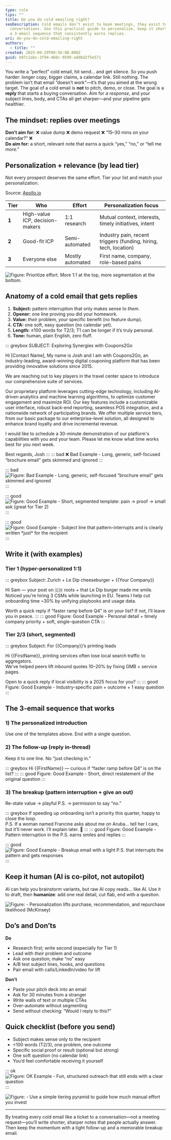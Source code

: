 ```yaml
---
type: rule
tips: ""
title: Do you do cold emailing right?
seoDescription: Cold emails don’t exist to book meetings, they exist to start
  conversations. Use this practical guide to personalize, keep it short, and run
  a 3-email sequence that consistently earns replies.
uri: do-you-do-cold-emailing-right
authors:
  - title: ""
created: 2025-09-29T09:56:00.000Z
guid: b07c2abc-3f94-460c-9599-add6d2f5e571
---
```

You write a “perfect” cold email, hit send… and get silence. So you push harder: longer copy, bigger claims, a calendar link. Still nothing. The problem isn’t that email “doesn’t work”—it’s that you aimed at the wrong target. The goal of a cold email is **not** to pitch, demo, or close. The goal is a **reply** that starts a buying conversation. Aim for *a response*, and your subject lines, body, and CTAs all get sharper—and your pipeline gets healthier.  

<!--endintro-->

## The mindset: replies over meetings

**Don’t aim for:** ❌ value dump ❌ demo request ❌ “15–30 mins on your calendar?” ❌\
**Do aim for:** a short, relevant note that earns a quick “yes,” “no,” or “tell me more.”

## Personalization + relevance (by lead tier)

Not every prospect deserves the same effort. Tier your list and match your personalization.

Source: [Apollo.io](https://www.apollo.io/academy/guides/pipeline-generation/cold-emailing)

| Tier  | Who                             | Effort           | Personalization focus                                            |
| ----- | ------------------------------- | ---------------- | ---------------------------------------------------------------- |
| **1** | High-value ICP, decision-makers | 1:1 research     | Mutual context, interests, timely initiatives, intent            |
| **2** | Good-fit ICP                    | Semi-automated   | Industry pain, recent triggers (funding, hiring, tech, location) |
| **3** | Everyone else                   | Mostly automated | First name, company, role-based pains                            |

![Figure: Prioritize effort. More 1:1 at the top, more segmentation at the bottom.](lead-pyramid.png)

## Anatomy of a cold email that gets replies

1. **Subject:** pattern interruption that only makes sense to *them*.  
2. **Opener:** one line proving you did your homework.  
3. **Value:** *their* problem, *your* specific benefit (no feature dump).  
4. **CTA:** one soft, easy question (no calendar yet).  
5. **Length:** ≤100 words for T2/3; T1 can be longer if it’s truly personal.  
6. **Tone:** human, plain English, zero fluff.

::: greybox
SUBJECT: Exploring Synergies with Coupons2Go

Hi [Contact Name],
My name is Josh and I am with Coupons2Go, an industry-leading, award-winning digital couponing platform that has been providing innovative solutions since 2015.

We are reaching out to key players in the travel center space to introduce our comprehensive suite of services.

Our proprietary platform leverages cutting-edge technology, including AI-driven analytics and machine learning algorithms, to optimize customer engagement and maximize ROI. Our key features include a customizable user interface, robust back-end reporting, seamless POS integration, and a nationwide network of participating brands. We offer multiple service tiers, from our basic package to our enterprise-level solution, all designed to enhance brand loyalty and drive incremental revenue.

I would like to schedule a 30-minute demonstration of our platform's capabilities with you and your team. Please let me know what time works best for you next week.

Best regards,
Josh
:::
::: bad
❌ Bad Example - Long, generic, self-focused “brochure email” gets skimmed and ignored
:::

::: bad
![Figure: Bad Example - Long, generic, self-focused “brochure email” gets skimmed and ignored](/mnt/data/imgi_67_image.png)
:::

::: good
![Figure: Good Example - Short, segmented template: pain → proof → small ask (great for Tier 2)](/mnt/data/imgi_66_image.png)
:::

::: good
![Figure: Good Example - Subject line that pattern-interrupts and is clearly written \*just\* for the recipient](/mnt/data/imgi_64_image.png)
:::

## Write it (with examples)

### Tier 1 (hyper-personalized 1:1)

::: greybox
Subject: Zurich + Le Dip cheeseburger + {{Your Company}}

Hi Sam — your post on 🇨🇭 roots + that Le Dip burger made me smile.\
Noticed you’re hiring 3 CSMs while launching in EU. Teams I help cut onboarding time ~30% by unifying playbooks and usage data.

Worth a quick reply if “faster ramp before Q4” is on your list? If not, I’ll leave you in peace.
:::
::: good
Figure: Good Example - Personal detail + timely company priority + soft, single-question CTA
:::

### Tier 2/3 (short, segmented)

::: greybox
Subject: For {{Company}}’s printing leads

Hi {{FirstName}}, printing services often lose local search traffic to aggregators.\
We’ve helped peers lift inbound quotes 10–20% by fixing GMB + service pages.

Open to a quick reply if local visibility is a 2025 focus for you?
:::
::: good
Figure: Good Example - Industry-specific pain + outcome + 1 easy question
:::

## The 3-email sequence that works

### 1) The personalized introduction

Use one of the templates above. End with a single question.

### 2) The follow-up (reply in-thread)

Keep it to one line. No “just checking in.”

::: greybox
Hi {{FirstName}} — curious if “faster ramp before Q4” is on the list?
:::
::: good
Figure: Good Example - Short, direct restatement of the original question
:::

### 3) The breakup (pattern interruption + give an out)

Re-state value → playful P.S. → permission to say “no.”

::: greybox
If speeding up onboarding isn’t a priority this quarter, happy to close the loop.\
P.S. If a woman named Francine asks about me on Aruba… tell her I care, but it’ll never work. I’ll explain later. 🙂
:::
::: good
Figure: Good Example - Pattern interruption in the P.S. earns smiles and replies
:::

::: good
![Figure: Good Example - Breakup email with a light P.S. that interrupts the pattern and gets responses](/mnt/data/imgi_75_image.png)
:::

## Keep it human (AI is co-pilot, not autopilot)

AI can help you brainstorm variants, but raw AI copy reads… like AI. Use it to draft, then **humanize**: add one real detail, cut flab, end with a question.

![Figure: - Personalization lifts purchase, recommendation, and repurchase likelihood (McKinsey)](/mnt/data/imgi_71_image.png)

## Do’s and Don’ts

**Do**

* Research first; write second (especially for Tier 1)  
* Lead with *their* problem and outcome  
* Ask one question; make “no” easy  
* A/B test subject lines, hooks, and questions  
* Pair email with calls/LinkedIn/video for lift

**Don’t**

* Paste your pitch deck into an email  
* Ask for 30 minutes from a stranger  
* Write walls of text or multiple CTAs  
* Over-automate without segmenting  
* Send without checking: “Would *I* reply to this?”

## Quick checklist (before you send)

* Subject makes sense only to the recipient  
* <100 words (T2/3), one problem, one outcome  
* Specific social proof or result (optional but strong)  
* One soft question (no calendar link)  
* You’d feel comfortable receiving it yourself

::: ok
![Figure: OK Example - Fun, structured outreach that still ends with a clear question](/mnt/data/imgi_64_image.png)
:::

![Figure: - Use a simple tiering pyramid to guide how much manual effort you invest](/mnt/data/imgi_72_image.png)

- - -

By treating every cold email like a ticket to a conversation—not a meeting request—you’ll write shorter, sharper notes that people actually answer. Then keep the momentum with a tight follow-up and a memorable breakup email.
